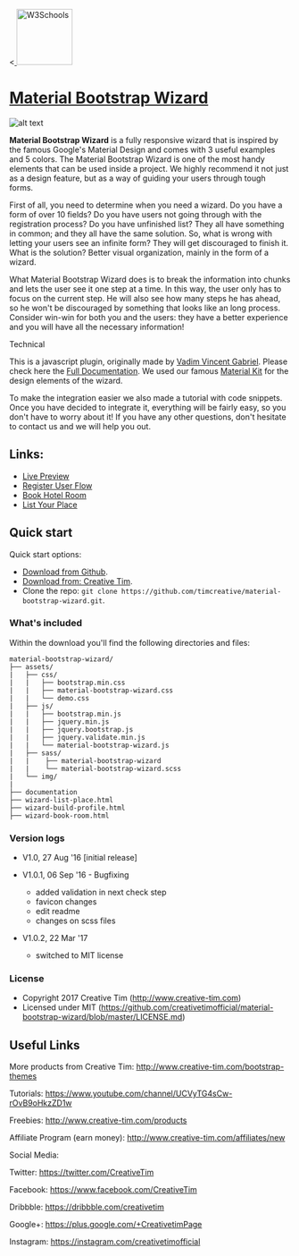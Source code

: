 <<a href="https://www.creative-tim.com">
<img border="0" alt="W3Schools" src="https://s3.amazonaws.com/creativetim_bucket/new_logo.png" width="100" height="100">
</a>



# [Material Bootstrap Wizard](http://demos.creative-tim.com/material-bootstrap-wizard/wizard-book-room.html)

![alt text](http://s3.amazonaws.com/creativetim_bucket/products/48/original/opt_mbw_thumbnail.jpg?1472405077)

**Material Bootstrap Wizard** is a fully responsive wizard that is inspired by the famous Google's Material Design and comes with 3 useful examples and 5 colors. The Material Bootstrap Wizard is one of the most handy elements that can be used inside a project. We highly recommend it not just as a design feature, but as a way of guiding your users through tough forms.

First of all, you need to determine when you need a wizard. Do you have a form of over 10 fields? Do you have users not going through with the registration process? Do you have unfinished list? They all have something in common; and they all have the same solution. So, what is wrong with letting your users see an infinite form? They will get discouraged to finish it. What is the solution? Better visual organization, mainly in the form of a wizard.

What Material Bootstrap Wizard does is to break the information into chunks and lets the user see it one step at a time. In this way, the user only has to focus on the current step. He will also see how many steps he has ahead, so he won't be discouraged by something that looks like an long process. Consider win-win for both you and the users: they have a better experience and you will have all the necessary information!

Technical

 This is a javascript plugin, originally made by [Vadim Vincent Gabriel](http://vadimg.com/). Please check here the [Full Documentation](http://vadimg.com/twitter-bootstrap-wizard-example/). We used our famous [Material Kit](http://demos.creative-tim.com/material-kit/index.html) for the design elements of the wizard.

 To make the integration easier we also made a tutorial with code snippets. Once you have decided to integrate it, everything will be fairly easy, so you don't have to worry about it! If you have any other questions, don't hesitate to contact us and we will help you out.



## Links:

+ [Live Preview](http://demos.creative-tim.com/material-bootstrap-wizard/wizard-book-room.html)
+ [Register User Flow](http://demos.creative-tim.com/material-bootstrap-wizard/wizard-build-profile.html)
+ [Book Hotel Room](http://demos.creative-tim.com/material-bootstrap-wizard/wizard-book-room.html)
+ [List Your Place](http://demos.creative-tim.com/material-bootstrap-wizard/wizard-list-place.html)

## Quick start

Quick start options:

- [Download from Github](https://github.com/timcreative/material-bootstrap-wizard/archive/master.zip).
- [Download from: Creative Tim](http://www.creative-tim.com/product/material-bootstrap-wizard).
- Clone the repo: `git clone https://github.com/timcreative/material-bootstrap-wizard.git`.

### What's included

Within the download you'll find the following directories and files:

```
material-bootstrap-wizard/
├── assets/
|   ├── css/
|   |   ├── bootstrap.min.css
|   |   ├── material-bootstrap-wizard.css
|   |   └── demo.css
|   ├── js/   
|   |   ├── bootstrap.min.js
|   |   ├── jquery.min.js
|   |   ├── jquery.bootstrap.js
|   |   ├── jquery.validate.min.js
|   |   └── material-bootstrap-wizard.js
|   ├── sass/
|   |    ├── material-bootstrap-wizard
|   |    └── material-bootstrap-wizard.scss
|   └── img/
|
├── documentation
├── wizard-list-place.html
├── wizard-build-profile.html
├── wizard-book-room.html

```

### Version logs

- V1.0, 27 Aug '16 [initial release]

- V1.0.1, 06 Sep '16 - Bugfixing
    - added validation in next check step
    - favicon changes
    - edit readme
    - changes on scss files

- V1.0.2, 22 Mar '17
    - switched to MIT license

### License

- Copyright 2017 Creative Tim (http://www.creative-tim.com)
- Licensed under MIT (https://github.com/creativetimofficial/material-bootstrap-wizard/blob/master/LICENSE.md)


## Useful Links

More products from Creative Tim: <http://www.creative-tim.com/bootstrap-themes>

Tutorials: <https://www.youtube.com/channel/UCVyTG4sCw-rOvB9oHkzZD1w>

Freebies: <http://www.creative-tim.com/products>

Affiliate Program (earn money): <http://www.creative-tim.com/affiliates/new>

Social Media:

Twitter: <https://twitter.com/CreativeTim>

Facebook: <https://www.facebook.com/CreativeTim>

Dribbble: <https://dribbble.com/creativetim>

Google+: <https://plus.google.com/+CreativetimPage>

Instagram: <https://instagram.com/creativetimofficial>
